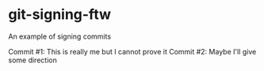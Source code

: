 # git-signing-ftw
An example of signing commits

Commit #1: This is really me but I cannot prove it
Commit #2: Maybe I'll give some direction

